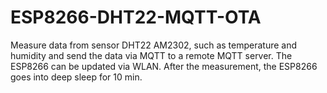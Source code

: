 # ESP8266-DHT22-MQTT-OTA
Measure data from sensor DHT22 AM2302, such as temperature and humidity and send the data via MQTT to a remote MQTT server. The ESP8266 can be updated via WLAN.
After the measurement, the ESP8266 goes into deep sleep for 10 min.
